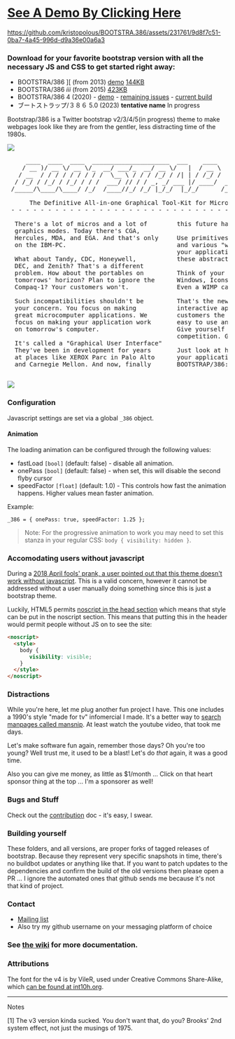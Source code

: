 # [See A Demo By Clicking Here](http://kristopolous.github.io/BOOTSTRA.386/)

https://github.com/kristopolous/BOOTSTRA.386/assets/231761/9d8f7c51-0ba7-4a45-996d-d9a36e00a6a3

### Download for your favorite bootstrap version with all the necessary JS and CSS to get started right away:

 * BOOTSTRA/386 ][ (from 2013) [demo](http://kristopolous.github.io/BOOTSTRA.386/) [144KB](https://github.com/kristopolous/BOOTSTRA.386/blob/master/bootstra.386-latest-v2.zip?raw=true)
 * BOOTSTRA/386 <i>iii</i> (from 2015) [423KB](https://github.com/kristopolous/BOOTSTRA.386/blob/master/bootstra.386-latest-v3.zip?raw=true)
 * BOOTSTRA/386 4 (2020) - [demo](http://kristopolous.github.io/BOOTSTRA.386/demo.html) - [remaining issues](https://github.com/kristopolous/BOOTSTRA.386/issues/85) - [current build](https://github.com/kristopolous/BOOTSTRA.386/blob/master/bootstra.386-latest-v4.zip?raw=true)
 * ブートストラップ/３８６ 5.0 (2023) **tentative name** In progress 

Bootstrap/386 is a Twitter bootstrap v2/3/4/5(in progress) theme to make webpages look like they are from the gentler, less distracting time of the 1980s. 

<a href=http://i.imgur.com/chWpJfb.jpg><img src=http://i.imgur.com/chWpJfbl.jpg></a>
<pre>
     ____  ____  ____  _____________________  ___    ____        __   _____ ____  _____
    / __ )/ __ \/ __ \/_  __/ ___/_  __/ __ \/   |  / __ \     _/_/  |__  /( __ )/ ___/
   / __  / / / / / / / / /  \__ \ / / / /_/ / /| | / /_/ /   _/_/     /_ &lt;/ __  / __ \ 
  / /_/ / /_/ / /_/ / / /  ___/ // / / _, _/ ___ |/ ____/  _/_/     ___/ / /_/ / /_/ / 
 /_____/\____/\____/ /_/  /____//_/ /_/ |_/_/  |_/_/      /_/      /____/\____/\____/  

      The Definitive All-in-one Graphical Tool-Kit for Micros and Terminals.  
 - - - - - - - - - - - - - - - - - - - - - - - - - - - - - - - - - - - - - - - - - - 

  There's a lot of micros and a lot of        this future has arrived.
  graphics modes. Today there's CGA,          
  Hercules, MDA, and EGA. And that's only     Use primitives like buttons, "toolbars"
  on the IBM-PC.                              and various "widgets" that will control
                                              your application. We handle rendering
  What about Tandy, CDC, Honeywell,           these abstractions on screen for you.
  DEC, and Zenith? That's a different          
  problem. How about the portables on         Think of your software in terms of
  tomorrows' horizon? Plan to ignore the      Windows, Icons, Menus, and Pull-Downs.
  Compaq-1? Your customers won't.             Even a WIMP can do it (TM).
                                              
  Such incompatibilities shouldn't be         That's the new paradigm of full-screen
  your concern. You focus on making           interactive applications. Give your
  great microcomputer applications. We        customers the rich interface that are
  focus on making your application work       easy to use and also, easy to create.
  on tomorrow's computer.                     Give yourself that one-leg up on your
                                              competition. GUI is Good. GUI is God.
  It's called a "Graphical User Interface"    
  They've been in development for years       Just look at how beautiful
  at places like XEROX Parc in Palo Alto      your application can look with
  and Carnegie Mellon. And now, finally       BOOTSTRAP/386:

</pre>

<img src=http://i.imgur.com/CZKrANV.png>


### Configuration

Javascript settings are set via a global `_386` object.

#### Animation
The loading animation can be configured through the following values:

  * fastLoad `[bool]` (default: false) - disable all animation.
  * onePass `[bool]` (default: false) - when set, this will disable the second flyby cursor
  * speedFactor `[float]` (default: 1.0) - This controls how fast the animation happens. Higher values mean faster animation.

Example:

    _386 = { onePass: true, speedFactor: 1.25 };

> Note: For the progressive animation to work you may need to set this stanza in your regular CSS: `body { visibility: hidden }`.

### Accomodating users without javascript

During a [2018 April fools' prank, a user pointed out that this theme doesn't work without javascript](https://www.reddit.com/r/linux/comments/88lump/manjaro_websites_april_1st_prank_is_the_default/dwlz0rv/). This is a valid concern, however it cannot be addressed without a user manually doing something
since this is just a bootstrap theme.

Luckily, HTML5 permits [noscript in the head section](https://stackoverflow.com/questions/218162/embedding-extra-styles-with-noscript/1332058#1332058) which means that style can be put in the noscript section.  This means that putting this in the header would permit people without JS on to see the site:

```html
<noscript>
  <style>
    body { 
       visibility: visible; 
    }
  </style>
</noscript>
```

### Distractions

While you're here, let me plug another fun project I have. This one includes a 1990's style "made for tv" infomercial I made. It's a better way to [search manpages called mansnip](https://github.com/kristopolous/mansnip). At least watch the youtube video, that took me days.

Let's make software fun again, remember those days? Oh you're too young? Well trust me, it used to be a blast! Let's do *that* again, it was a good time.

Also you can give me money, as little as $1/month ... Click on that heart sponsor thing at the top ... I'm a sponsorer as well!

### Bugs and Stuff

Check out the [contribution](https://github.com/kristopolous/BOOTSTRA.386/blob/master/CONTRIBUTING.md) doc - it's easy, I swear.

### Building yourself

These folders, and all versions, are proper forks of tagged releases of bootstrap. Because they represent very specific snapshots in time, there's no buildbot updates or anything like that. If you want to patch updates to the dependencies and confirm the build of the old versions then please open a PR ... I ignore the automated ones that github sends me because it's not that kind of project.

### Contact

 * [Mailing list](https://groups.google.com/forum/#!forum/bootstra-386)
 * Also try my github username on your messaging platform of choice 

### See [the wiki](https://github.com/kristopolous/BOOTSTRA.386/wiki/) for more documentation.

### Attributions

The font for the v4 is by VileR, used under Creative Commons Share-Alike, which [can be found at int10h.org](https://int10h.org/oldschool-pc-fonts/fontlist/).

--- 
Notes

[1] The v3 version kinda sucked. You don't want that, do you? Brooks' 2nd system effect, not just the musings of 1975.
